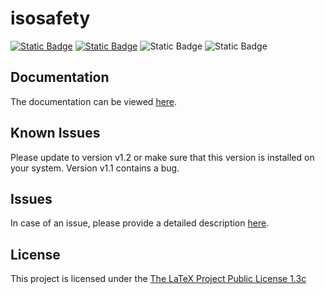 # isosafety

[![Static Badge](https://img.shields.io/badge/Version-v1.2-blue)](https://github.com/BenSt099/isosafety/releases/tag/v1.2)
[![Static Badge](https://img.shields.io/badge/Package-CTAN-blue)](https://www.ctan.org/pkg/isosafety)
![Static Badge](https://img.shields.io/badge/Size-%3C2%20MB-red)
![Static Badge](https://img.shields.io/badge/Maintained-Yes-success)

## Documentation

The documentation can be viewed [here](https://github.com/BenSt099/isosafety/blob/main/isosafety/doc/isosafety-docs.pdf).

## Known Issues

Please update to version v1.2 or make sure that this version is installed on your system. Version v1.1 contains a bug.

## Issues

In case of an issue, please provide a detailed description [here](https://github.com/BenSt099/isosafety/issues).

## License

This project is licensed under the [The LaTeX Project Public License 1.3c](https://www.ctan.org/license/lppl1.3c)
